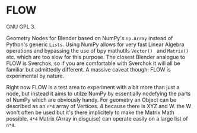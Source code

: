 FLOW
====

GNU GPL 3.  

Geometry Nodes for Blender based on NumPy's `np.Array` instead of Python's generic `Lists`. Using NumPy allows for very fast Linear Algebra operations and bypassing the use of bpy mathutils `Vector() ` and `Matrix()` etc. which are too slow for this purpose. The closest Blender analogue to FLOW is Sverchok, so if you are comfortable with Sverchok it will all be familiar but admittedly different. A massive caveat though: FLOW is experimental by nature.

Right now FLOW is a test area to experiment with a bit more than just a node, but instead it aims to utilze NumPy by essentially nodefying the parts of NumPy which are obviously handy. For geometry an Object can be described as an `n*4` array of Vertices. 4 because there is XYZ and W. the W won't often be used but it's there implicitely to make the Matrix Math possible. `4*4` Matrix (Array in disguise) can operate easily on a large list of `n*4`.


